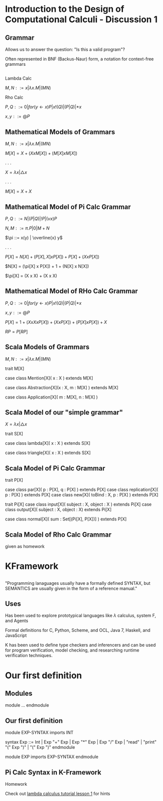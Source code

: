 # Introduction to the Design of Computational Calculi - Discussion 1

## Grammar
Allows us to answer the question: "Is this a valid program"?

Often represented in BNF (Backus-Naur) form, a notation for context-free grammars

##
Lambda Calc

$M,N ::= x | \lambda x.M | (M N)$

Rho Calc

$P,Q ::= 0 | for(y \leftarrow x)P | x!(Q) | (P|Q) | *x$

$x,y ::= @P$

## Mathematical Models of Grammars
$M,N ::= x | \lambda x.M | (M N)$

$M[X] = X + (X x M[X]) + (M[X] x M[X])$

. . .

$X = \lambda x | \triangle x$

. . .

$M[X] = X + X$

## Mathematical Model of Pi Calc Grammar
$P,Q ::= N | (P|Q) | !P | (\nu x)P$

$N,M ::= \pi .P | 0 | M + N$

$\pi ::= x(y) | \overline{x} y$

. . .

$P[X] = N[X] + (P[X], X] x P[X]) + P[X] + (X x P[X])$

$N[X] = (\pi[X] x P[X]) + 1 + (N[X] x N[X])

$\pi[X] = (X x X) + (X x X)

## Mathematical Model of RHo Calc Grammar
$P,Q ::= 0 | for(y \leftarrow x)P | x!(Q) | (P|Q) | *x$

$x,y ::= @P$

$P[X] = 1 + (X x X x P[X]) + (X x P[X]) + (P[X] x P[X]) + X$

$RP = P[RP]$

## Scala Models of Grammars
$M,N ::= x | \lambda x.M | (M N)$

trait M[X]

case class Mention[X]( x : X ) extends M[X]

case class Abstraction[X](x : X, m : M[X] ) extends M[X]

case class Application[X]( m : M[X], n : M[X] )

## Scala Model of our "simple grammar"
$X = \lambda x | \triangle x$

trait S[X]

case class lambda[X]( x : X ) extends S[X]

case class triangle[X]( x : X ) extends S[X]

## Scala Model of Pi Calc Grammar
trait P[X]

case class par[X]( p : P[X], q : P[X] ) extends P[X]
case class replication[X]( p : P[X] ) extends P[X]
case class new[X]( toBind : X, p : P[X] ) extends P[X]

trait Pi[X]
case class input[X]( subject : X, object : X ) extends Pi[X]
case class output[X]( subject : X, object : X) extends Pi[X]

case class normal[X]( sum : Set[(Pi[X], P[X])] ) extends P[X]

## Scala Model of Rho Calc Grammar
given as homework

# KFramework

##
"Programming lanaguages usually have a formally defined SYNTAX,
but SEMANTICS are usually given in the form of a reference manual."

## Uses
Has been used to explore prototypical languages like $\lambda$ calculus, system F, and Agents

Formal definitions for C, Python, Scheme, and OCL, Java 7, Haskell, and JavaScript

K has been used to define type checkers and inferencers and can be used for program verification, model checking, and researching runtime verification techniques.

# Our first definition

## Modules
module <NAME>
  ...
endmodule

## Our first definition
module EXP-SYNTAX
  imports INT

  syntax Exp ::= Int
               | Exp "+" Exp
               | Exp "*" Exp
               | Exp "/" Exp
               | "read"
               | "print" "(" Exp ")"
               | "(" Exp ")"
endmodule

module EXP
  imports EXP-SYNTAX
endmodule

## Pi Calc Syntax in K-Framework
Homework

Check out [lambda calculus tutorial lesson 1](https://github.com/kframework/k5/tree/master/k-distribution/tutorial/1_k/1_lambda/lesson_1) for hints
